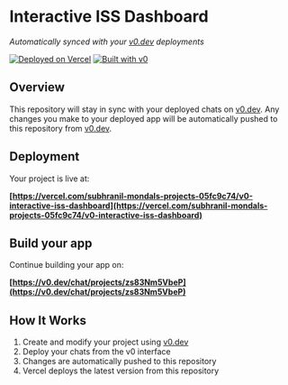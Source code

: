 # Interactive ISS Dashboard

*Automatically synced with your [v0.dev](https://v0.dev) deployments*

[![Deployed on Vercel](https://img.shields.io/badge/Deployed%20on-Vercel-black?style=for-the-badge&logo=vercel)](https://vercel.com/subhranil-mondals-projects-05fc9c74/v0-interactive-iss-dashboard)
[![Built with v0](https://img.shields.io/badge/Built%20with-v0.dev-black?style=for-the-badge)](https://v0.dev/chat/projects/zs83Nm5VbeP)

## Overview

This repository will stay in sync with your deployed chats on [v0.dev](https://v0.dev).
Any changes you make to your deployed app will be automatically pushed to this repository from [v0.dev](https://v0.dev).

## Deployment

Your project is live at:

**[https://vercel.com/subhranil-mondals-projects-05fc9c74/v0-interactive-iss-dashboard](https://vercel.com/subhranil-mondals-projects-05fc9c74/v0-interactive-iss-dashboard)**

## Build your app

Continue building your app on:

**[https://v0.dev/chat/projects/zs83Nm5VbeP](https://v0.dev/chat/projects/zs83Nm5VbeP)**

## How It Works

1. Create and modify your project using [v0.dev](https://v0.dev)
2. Deploy your chats from the v0 interface
3. Changes are automatically pushed to this repository
4. Vercel deploys the latest version from this repository